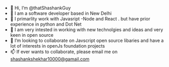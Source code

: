 - 👋 Hi, I’m @thatShashankGuy
- 👀 I am a software developer based in New Delhi
- 🌱 I primarlity work with Javasript -Node and React . but have prior experience in python and Dot Net
- 🌱 I am very intested in working with new technolgies and ideas and very keen in open source
- 💞️ I’m looking to collaborate on  Javscript open source libaries and have a lot of interests in openJs foundation projects
- 📫 If ever wants to collaborate, please email me on shashankshekhar10000@gamail.com

<!---
thatShashankGuy/thatShashankGuy is a ✨ special ✨ repository because its `README.md` (this file) appears on your GitHub profile.
You can click the Preview link to take a look at your changes.
--->
